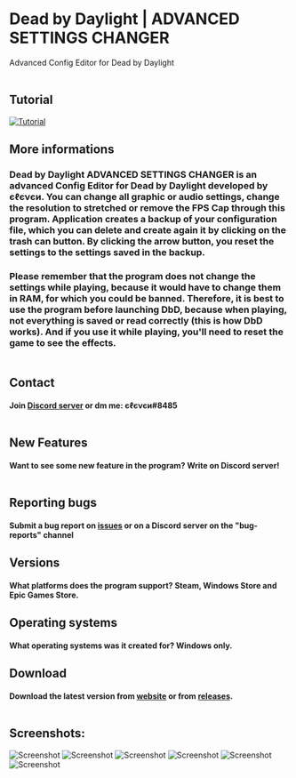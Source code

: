 # Dead by Daylight | ADVANCED SETTINGS CHANGER
Advanced Config Editor for Dead by Daylight
<br /><br />
## Tutorial
[![Tutorial](https://i9.ytimg.com/vi_webp/3lOGWBIzMes/mqdefault.webp?v=617827ba&sqp=CPyot5kG&rs=AOn4CLBesfQe5yXQ0tF_d0F-pwpH27PJeQ)](https://youtu.be/3lOGWBIzMes)

## More informations
### Dead by Daylight ADVANCED SETTINGS CHANGER is an advanced Config Editor for Dead by Daylight developed by єℓєνєи. You can change all graphic or audio settings, change the resolution to stretched or remove the FPS Cap through this program. Application creates a backup of your configuration file, which you can delete and create again it by clicking on the trash can button. By clicking the arrow button, you reset the settings to the settings saved in the backup. 

### Please remember that the program does not change the settings while playing, because it would have to change them in RAM, for which you could be banned. Therefore, it is best to use the program before launching DbD, because when playing, not everything is saved or read correctly (this is how DbD works). And if you use it while playing, you'll need to reset the game to see the effects.<br /><br />
## Contact 
#### Join [Discord server](https://discord.com/invite/EY9uaqTS7Z) or dm me: єℓєνєи#8485<br /><br />
## New Features
#### Want to see some new feature in the program? Write on Discord server!<br /><br />
## Reporting bugs
#### Submit a bug report on [issues](https://github.com/elefelen/DbD_ADVANCED_SETTINGS_CHANGER/issues) or on a Discord server on the "bug-reports" channel
## Versions
#### What platforms does the program support? Steam, Windows Store and Epic Games Store.
## Operating systems
#### What operating systems was it created for? Windows only.
## Download
#### Download the latest version from [website](http://dbdconfigeditor.epizy.com/) or from [releases](https://github.com/elefelen/dead-by-daylight-advanced-settings-changer/releases).<br /><br />
## Screenshots:<br />
![Screenshot](https://github.com/elefelen/DbD_ADVANCED_SETTINGS_CHANGER/blob/main/1.PNG)
![Screenshot](https://github.com/elefelen/DbD_ADVANCED_SETTINGS_CHANGER/blob/main/2.PNG)
![Screenshot](https://github.com/elefelen/DbD_ADVANCED_SETTINGS_CHANGER/blob/main/3.PNG)
![Screenshot](https://github.com/elefelen/DbD_ADVANCED_SETTINGS_CHANGER/blob/main/4.PNG)
![Screenshot](https://github.com/elefelen/DbD_ADVANCED_SETTINGS_CHANGER/blob/main/5.PNG)
![Screenshot](https://github.com/elefelen/DbD_ADVANCED_SETTINGS_CHANGER/blob/main/6.PNG)
